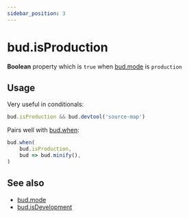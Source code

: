 ```yaml
---
sidebar_position: 3
---
```


# bud.isProduction

**Boolean** property which is `true` when [bud.mode](docs/config/bud.mode) is `production`

## Usage

Very useful in conditionals:

```js
bud.isProduction && bud.devtool('source-map')
```

Pairs well with [bud.when](docs/config/bud.when):

```js {2}
bud.when(
    bud.isProduction, 
    bud => bud.minify(),
)
```

## See also

- [bud.mode](docs/config/bud.mode)
- [bud.isDevelopment](docs/config/bud.isDevelopment)
